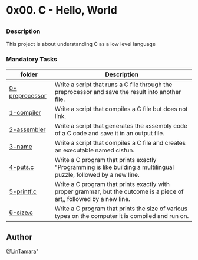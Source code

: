 # **0x00. C - Hello, World**
## 
### Description
 This project is about understanding C as a low level language
### Mandatory Tasks
| folder | Description |
| ------ | ------ |
| [0-preprocessor](0-preprocessor) | Write a script that runs a C file through the preprocessor and save the result into another file. |
| [1-compiler](1-compiler) | Write a script that compiles a C file but does not link. |
| [2-assembler](2-assembler) | Write a script that generates the assembly code of a C code and save it in an output file. |
| [3-name](3-name) | Write a script that compiles a C file and creates an executable named cisfun. |
| [4-puts.c](4-puts.c) | Write a C program that prints exactly "Programming is like building a multilingual puzzle, followed by a new line. |
| [5-printf.c](5-printf.c) | Write a C program that prints exactly with proper grammar, but the outcome is a piece of art,, followed by a new line. |
| [6-size.c](6-size.c) | Write a C program that prints the size of various types on the computer it is compiled and run on. |

## Author
[@LinTamara](@LinTamara)"
